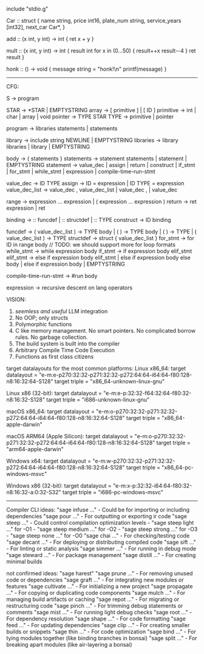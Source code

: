 include "stdio.g"

Car :: struct {
    name          string, 
    price         int16,
    plate_num     string,
    service_years [int32],
    next_car      Car*,
}

add :: (x int, y int) -> int {
    ret x + y
}

mult :: (x int, y int) -> int {
    result int
    for x in (0...50) {
        result++x
        result--4
    }
    ret result
}

honk :: () -> void {
    message string = "honk!\n"
    printf(message)
}


--------------------------------------------------------------------------------
CFG:

S               -> program

STAR            -> *STAR | EMPTYSTRING
array           -> [ primitive ] | [ ID ]
primitive       -> int | char | array | void
pointer         -> TYPE STAR
TYPE            -> primitive | pointer

program         -> libraries statements | statements

library         -> include string NEWLINE | EMPTYSTRING
libraries       -> library libraries | library | EMPTYSTRING

body            -> { statements }
statements      -> statement statements | statement | EMPTYSTRING
statement       -> value_dec  |
                   assign     |
                   return     |
                   construct  |
                   if_stmt    |
                   for_stmt   |
                   while_stmt |
                   expression |
                   compile-time-run-stmt

value_dec       -> ID TYPE
assign          -> ID = expression | ID TYPE = expression
value_dec_list  -> value_dec , value_dec_list | value_dec , | value_dec

range           -> expression ... expression | ( expression ... expression )
return          -> ret expression | ret

binding         -> :: funcdef | :: structdef | :: TYPE
construct       -> ID binding

funcdef         -> ( value_dec_list ) -> TYPE body | ( ) -> TYPE body | ( ) -> TYPE | ( value_dec_list ) -> TYPE
structdef       -> struct { value_dec_list }
for_stmt        -> for ID in range body // TODO: we should support more for loop formats
while_stmt      -> while expression body
if_stmt         -> if expression body elif_stmt
elif_stmt       -> else if expression body elif_stmt |
                   else if expression body else body |
                   else if expression body |
                   EMPTYSTRING

compile-time-run-stmt -> #run body

expression -> recursive descent on lang operators

VISION:

1. *seemless and useful* LLM integration
2. No OOP; only structs
3. Polymorphic functions
4. C like memory management. No smart pointers. No complicated borrow rules. No garbage collection.
5. The build system is built into the compiler
6. Arbitrary Compile Time Code Execution
7. Functions as first class citizens

target datalayouts for the most common platforms:
Linux x86_64:
target datalayout = "e-m:e-p270:32:32-p271:32:32-p272:64:64-i64:64-f80:128-n8:16:32:64-S128"
target triple = "x86_64-unknown-linux-gnu"

Linux x86 (32-bit):
target datalayout = "e-m:e-p:32:32-f64:32:64-f80:32-n8:16:32-S128"
target triple = "i686-unknown-linux-gnu"

macOS x86_64:
target datalayout = "e-m:o-p270:32:32-p271:32:32-p272:64:64-i64:64-f80:128-n8:16:32:64-S128"
target triple = "x86_64-apple-darwin"

macOS ARM64 (Apple Silicon):
target datalayout = "e-m:o-p270:32:32-p271:32:32-p272:64:64-i64:64-f80:128-n8:16:32:64-S128"
target triple = "arm64-apple-darwin"

Windows x64:
target datalayout = "e-m:w-p270:32:32-p271:32:32-p272:64:64-i64:64-f80:128-n8:16:32:64-S128"
target triple = "x86_64-pc-windows-msvc"

Windows x86 (32-bit):
target datalayout = "e-m:x-p:32:32-i64:64-f80:32-n8:16:32-a:0:32-S32"
target triple = "i686-pc-windows-msvc"

---------------------------------------------------------------------------------------
Compiler CLI ideas:
"sage infuse ..." - Could be for importing or including dependencies
"sage pour ..." - For outputting or exporting ir code
"sage steep <optimization-level> ..." - Could control compilation optimization levels
    - "sage steep light ..." for -O1
    - "sage steep medium ..." for -O2
    - "sage steep strong ..." for -O3
    - "sage steep none ..." for -O0
"sage chai ..." - For checking/testing code
"sage decant ..." - For deploying or distributing compiled code
"sage sift ..." - For linting or static analysis
"sage simmer ..." - For running in debug mode
"sage steward ..." - For package management
"sage distill ..." - For creating minimal builds

not confirmed ideas:
"sage harest"
"sage prune ..." - For removing unused code or dependencies
"sage graft ..." - For integrating new modules or features
"sage cultivate ..." - For initializing a new project
"sage propagate ..." - For copying or duplicating code components
"sage mulch ..." - For managing build artifacts or caching
"sage repot ..." - For migrating or restructuring code
"sage pinch ..." - For trimming debug statements or comments
"sage mist ..." - For running light debug checks
"sage root ..." - For dependency resolution
"sage shape ..." - For code formatting
"sage feed ..." - For updating dependencies
"sage clip ..." - For creating smaller builds or snippets
"sage thin ..." - For code optimization
"sage bind ..." - For tying modules together (like binding branches in bonsai)
"sage split ..." - For breaking apart modules (like air-layering a bonsai)

